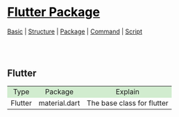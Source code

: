 <style>
.md1{margin-top: 75px;}
.md2{margin-top: 50px;}
.md3{margin-top: 25px;}
.tbl1 td#header{background-color: D1ECCF}
</style>

# [<span style="color:black;">Flutter Package</span>](Flutter.md)
[Basic](Flutter-Basic.md) | [Structure](Flutter-Structure.md) | [Package](Flutter-Package.md) | [Command](Flutter-Command.md) | [Script](Flutter-Script.md)
<div class="md1"></div>




## Flutter
<table><tbody>
<tr align="center"><td  bgcolor="D1ECCF">Type</td><td bgcolor="D1ECCF">Package</td><td  bgcolor="D1ECCF">Explain</td></tr>
<tr align="center"><td>Flutter</td><td>material.dart</td><td>The base class for flutter</td></tr>
</tbody></table>